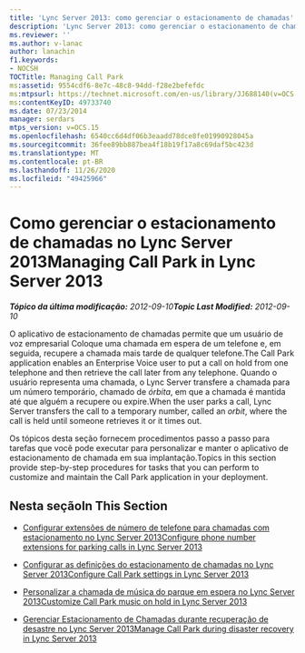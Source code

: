 ```yaml
---
title: 'Lync Server 2013: como gerenciar o estacionamento de chamadas'
description: 'Lync Server 2013: como gerenciar o estacionamento de chamadas.'
ms.reviewer: ''
ms.author: v-lanac
author: lanachin
f1.keywords:
- NOCSH
TOCTitle: Managing Call Park
ms:assetid: 9554cdf6-8e7c-48c8-94dd-f28e2befefdc
ms:mtpsurl: https://technet.microsoft.com/en-us/library/JJ688140(v=OCS.15)
ms:contentKeyID: 49733740
ms.date: 07/23/2014
manager: serdars
mtps_version: v=OCS.15
ms.openlocfilehash: 6540cc6d4df06b3eaadd78dce8fe01990928045a
ms.sourcegitcommit: 36fee89bb887bea4f18b19f17a8c69daf5bc423d
ms.translationtype: MT
ms.contentlocale: pt-BR
ms.lasthandoff: 11/26/2020
ms.locfileid: "49425966"
---
```

# <a name="managing-call-park-in-lync-server-2013"></a><span data-ttu-id="f509a-103">Como gerenciar o estacionamento de chamadas no Lync Server 2013</span><span class="sxs-lookup"><span data-stu-id="f509a-103">Managing Call Park in Lync Server 2013</span></span>

<div data-xmlns="http://www.w3.org/1999/xhtml">

<div class="topic" data-xmlns="http://www.w3.org/1999/xhtml" data-msxsl="urn:schemas-microsoft-com:xslt" data-cs="https://msdn.microsoft.com/">

<div data-asp="https://msdn2.microsoft.com/asp">



</div>

<div id="mainSection">

<div id="mainBody"><span data-ttu-id="f509a-104">

<span> </span></span><span class="sxs-lookup"><span data-stu-id="f509a-104">

<span> </span></span></span>

<span data-ttu-id="f509a-105">_**Tópico da última modificação:** 2012-09-10_</span><span class="sxs-lookup"><span data-stu-id="f509a-105">_**Topic Last Modified:** 2012-09-10_</span></span>

<span data-ttu-id="f509a-106">O aplicativo de estacionamento de chamadas permite que um usuário de voz empresarial Coloque uma chamada em espera de um telefone e, em seguida, recupere a chamada mais tarde de qualquer telefone.</span><span class="sxs-lookup"><span data-stu-id="f509a-106">The Call Park application enables an Enterprise Voice user to put a call on hold from one telephone and then retrieve the call later from any telephone.</span></span> <span data-ttu-id="f509a-107">Quando o usuário representa uma chamada, o Lync Server transfere a chamada para um número temporário, chamado de *órbita*, em que a chamada é mantida até que alguém a recupere ou expire.</span><span class="sxs-lookup"><span data-stu-id="f509a-107">When the user parks a call, Lync Server transfers the call to a temporary number, called an *orbit*, where the call is held until someone retrieves it or it times out.</span></span>

<span data-ttu-id="f509a-108">Os tópicos desta seção fornecem procedimentos passo a passo para tarefas que você pode executar para personalizar e manter o aplicativo de estacionamento de chamada em sua implantação.</span><span class="sxs-lookup"><span data-stu-id="f509a-108">Topics in this section provide step-by-step procedures for tasks that you can perform to customize and maintain the Call Park application in your deployment.</span></span>

<div>

## <a name="in-this-section"></a><span data-ttu-id="f509a-109">Nesta seção</span><span class="sxs-lookup"><span data-stu-id="f509a-109">In This Section</span></span>

  - [<span data-ttu-id="f509a-110">Configurar extensões de número de telefone para chamadas com estacionamento no Lync Server 2013</span><span class="sxs-lookup"><span data-stu-id="f509a-110">Configure phone number extensions for parking calls in Lync Server 2013</span></span>](lync-server-2013-configure-phone-number-extensions-for-parking-calls.md)

  - [<span data-ttu-id="f509a-111">Configurar as definições do estacionamento de chamadas no Lync Server 2013</span><span class="sxs-lookup"><span data-stu-id="f509a-111">Configure Call Park settings in Lync Server 2013</span></span>](lync-server-2013-configure-call-park-settings.md)

  - [<span data-ttu-id="f509a-112">Personalizar a chamada de música do parque em espera no Lync Server 2013</span><span class="sxs-lookup"><span data-stu-id="f509a-112">Customize Call Park music on hold in Lync Server 2013</span></span>](lync-server-2013-customize-call-park-music-on-hold.md)

  - [<span data-ttu-id="f509a-113">Gerenciar Estacionamento de Chamadas durante recuperação de desastre no Lync Server 2013</span><span class="sxs-lookup"><span data-stu-id="f509a-113">Manage Call Park during disaster recovery in Lync Server 2013</span></span>](lync-server-2013-manage-call-park-during-disaster-recovery.md)

<span data-ttu-id="f509a-114"></div>

</div>

<span> </span>

</div>

</div>

</span><span class="sxs-lookup"><span data-stu-id="f509a-114"></div>

</div>

<span> </span>

</div>

</div>

</span></span></div>

